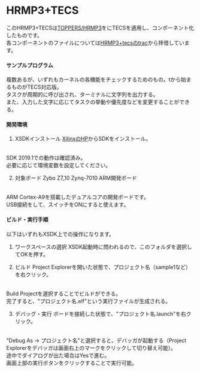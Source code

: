 # HRMP3+TECS
このHRMP3+TECSは[TOPPERS/HRMP3](https://www.toppers.jp/hrmp3-kernel.html)をにTECSを適用し、コンポーネント化したものです。
<br>
各コンポーネントのファイルについては[HRMP3+tecsのtrac](https://dev.toppers.jp/trac/tecs/browser/toppers/hrmp3%2Btecs)から拝借しています。

#### サンプルプログラム
複数あるが、いずれもカーネルの各機能をチェックするためのもの。tから始まるものがTECS対応版。
<br>
タスクが周期的に呼び出され、ターミナルに文字列を出力する。
<br>
また、入力した文字に応じてタスクの挙動や優先度などを変更することができる。

#### 開発環境
1. XSDKインストール
[XilinxのHP](https://japan.xilinx.com/support/download/index.html/content/xilinx/ja/downloadNav/embedded-design-tools.html)からSDKをインストール。
<br>
SDK 2019.1での動作は確認済み。
<br>
必要に応じて環境変数を設定してください。

2. 対象ボード
Zybo Z7_10 Zynq-7010 ARM開発ボード
<br>
ARM Cortex-A9を搭載したデュアルコアの開発ボードです。
<br>
USB接続をして、スイッチをONにすると使えます。

#### ビルド・実行手順
以下はいずれもXSDK上での操作になります。
1. ワークスペースの選択
XSDK起動時に問われるので、このフォルダを選択してOKを押す。

2. ビルド
Project Explorerを開いた状態で、プロジェクト名（sample1など）を右クリック。
<br>
Build Projectを選択することでビルドができる。
<br>
完了すると、"プロジェクト名.elf"という実行ファイルが生成される。

3. デバッグ・実行
ボードを接続した状態で、"プロジェクト名.launch"を右クリック。
<br>
"Debug As -> プロジェクト名"と選択すると、デバッガが起動する（Project Explorerをデバッガは画面右上のマークをクリックして切り替え可能）。
<br>
途中でダイアログが出た場合はYesで進む。
<br>
画面上部の実行ボタンをクリックすることで実行可能。